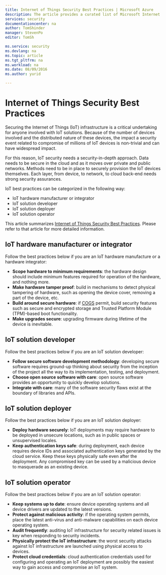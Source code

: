 ```yaml
---
title: Internet of Things Security Best Practices | Microsoft Azure
description: The article provides a curated list of Microsoft Internet of Things Security Best Practices and general recommendations.
services: security
documentationcenter: na
author: TomShinder
manager: StevenPo
editor: TomSh

ms.service: security
ms.devlang: na
ms.topic: article
ms.tgt_pltfrm: na
ms.workload: na
ms.date: 08/09/2016
ms.author: yurid

---
```

# Internet of Things Security Best Practices
Securing the Internet of Things (IoT) infrastructure is a critical undertaking for anyone involved with IoT solutions. Because of the number of devices involved and the distributed nature of these devices, the impact a security event related to compromise of millions of IoT devices is non-trivial and can have widespread impact.

For this reason, IoT security needs a security-in-depth approach. Data needs to be secure in the cloud and as it moves over private and public networks. Methods need to be in place to securely provision the IoT devices themselves. Each layer, from device, to network, to cloud back-end needs strong security assurances.

IoT best practices can be categorized in the following way:

* IoT hardware manufacturer or integrator
* IoT solution developer
* IoT solution deployer
* IoT solution operator

This article summarizes [Internet of Things Security Best Practices](../iot-suite/iot-security-best-practices.md). Please refer to that article for more detailed information.

## IoT hardware manufacturer or integrator
Follow the best practices below if you are an IoT hardware manufacture or a hardware integrator:

* **Scope hardware to minimum requirements**: the hardware design should include minimum features required for operation of the hardware, and nothing more. 
* **Make hardware tamper proof**: build in mechanisms to detect physical tampering of hardware, such as opening the device cover, removing a part of the device, etc. 
* **Build around secure hardware**: if [COGS](https://en.wikipedia.org/wiki/Cost_of_goods_sold) permit, build security features such as secure and encrypted storage and Trusted Platform Module (TPM)-based boot functionality.
* **Make upgrades secure**: upgrading firmware during lifetime of the device is inevitable.

## IoT solution developer
Follow the best practices below if you are an IoT solution developer:

* **Follow secure software development methodology**: developing secure software requires ground-up thinking about security from the inception of the project all the way to its implementation, testing, and deployment.
* **Choose open source software with care**: open source software provides an opportunity to quickly develop solutions.
* **Integrate with care**: many of the software security flaws exist at the boundary of libraries and APIs. 

## IoT solution deployer
Follow the best practices below if you are an IoT solution deployer:

* **Deploy hardware securely**: IoT deployments may require hardware to be deployed in unsecure locations, such as in public spaces or unsupervised locales.
* **Keep authentication keys safe**: during deployment, each device requires device IDs and associated authentication keys generated by the cloud service. Keep these keys physically safe even after the deployment. Any compromised key can be used by a malicious device to masquerade as an existing device.

## IoT solution operator
Follow the best practices below if you are an IoT solution operator:

* **Keep systems up to date**: ensure device operating systems and all device drivers are updated to the latest versions. 
* **Protect against malicious activity**: if the operating system permits, place the latest anti-virus and anti-malware capabilities on each device operating system. 
* **Audit frequently**: auditing IoT infrastructure for security related issues is key when responding to security incidents.
* **Physically protect the IoT infrastructure**: the worst security attacks against IoT infrastructure are launched using physical access to devices.
* **Protect cloud credentials**: cloud authentication credentials used for configuring and operating an IoT deployment are possibly the easiest way to gain access and compromise an IoT system. 

